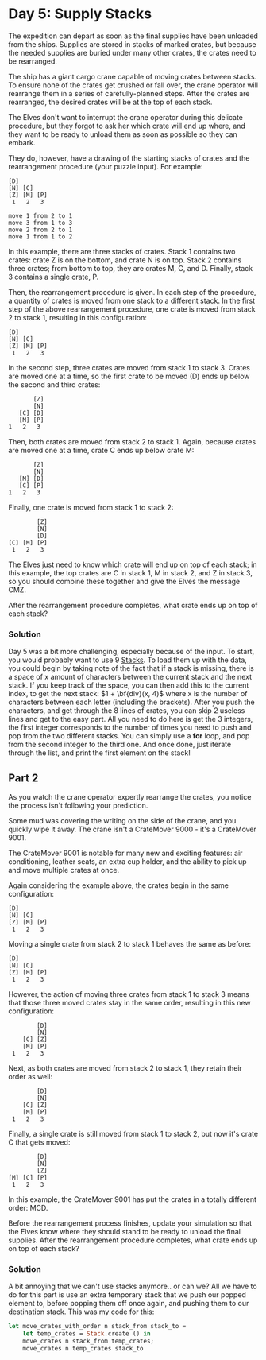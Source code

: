 # Day 5: Supply Stacks

The expedition can depart as soon as the final supplies have been unloaded from the ships. Supplies are stored in stacks of marked crates, but because the needed supplies are buried under many other crates, the crates need to be rearranged.

The ship has a giant cargo crane capable of moving crates between stacks. To ensure none of the crates get crushed or fall over, the crane operator will rearrange them in a series of carefully-planned steps. After the crates are rearranged, the desired crates will be at the top of each stack.

The Elves don't want to interrupt the crane operator during this delicate procedure, but they forgot to ask her which crate will end up where, and they want to be ready to unload them as soon as possible so they can embark.

They do, however, have a drawing of the starting stacks of crates and the rearrangement procedure (your puzzle input). For example:

```
[D]    
[N] [C]  
[Z] [M] [P]
 1   2   3

move 1 from 2 to 1
move 3 from 1 to 3
move 2 from 2 to 1
move 1 from 1 to 2
```
In this example, there are three stacks of crates. Stack 1 contains two crates: crate Z is on the bottom, and crate N is on top. Stack 2 contains three crates; from bottom to top, they are crates M, C, and D. Finally, stack 3 contains a single crate, P.

Then, the rearrangement procedure is given. In each step of the procedure, a quantity of crates is moved from one stack to a different stack. In the first step of the above rearrangement procedure, one crate is moved from stack 2 to stack 1, resulting in this configuration:
```
[D]  
[N] [C]  
[Z] [M] [P]
 1   2   3 
```
In the second step, three crates are moved from stack 1 to stack 3. Crates are moved one at a time, so the first crate to be moved (D) ends up below the second and third crates:

```
       [Z]
       [N]
   [C] [D]
   [M] [P]
1   2   3
```
Then, both crates are moved from stack 2 to stack 1. Again, because crates are moved one at a time, crate C ends up below crate M:

```
       [Z]
       [N]
   [M] [D]
   [C] [P]
1   2   3
```
Finally, one crate is moved from stack 1 to stack 2:

```
        [Z]
        [N]
        [D]
[C] [M] [P]
 1   2   3
```
The Elves just need to know which crate will end up on top of each stack; in this example, the top crates are C in stack 1, M in stack 2, and Z in stack 3, so you should combine these together and give the Elves the message CMZ.

After the rearrangement procedure completes, what crate ends up on top of each stack?

### Solution

Day 5 was a bit more challenging, especially because of the input. To start, you would probably want to use 9 [Stacks](https://en.wikipedia.org/wiki/Stack_(abstract_data_type)). To load them up with the data, you could begin by taking note of the fact that if a stack is missing, there is a space of x amount of characters between the current stack and the next stack. If you keep track of the space, you can then add this to the current index, to get the next stack: $1 + \bf{div}(x, 4)$ where x is the number of characters between each letter (including the brackets). After you push the characters, and get through the 8 lines of crates, you can skip 2 useless lines and get to the easy part. All you need to do here is get the 3 integers, the first integer corresponds to the number of times you need to push and pop from the two different stacks. You can simply use a **for** loop, and pop from the second integer to the third one. And once done, just iterate through the list, and print the first element on the stack!

## Part 2

As you watch the crane operator expertly rearrange the crates, you notice the process isn't following your prediction.

Some mud was covering the writing on the side of the crane, and you quickly wipe it away. The crane isn't a CrateMover 9000 - it's a CrateMover 9001.

The CrateMover 9001 is notable for many new and exciting features: air conditioning, leather seats, an extra cup holder, and the ability to pick up and move multiple crates at once.

Again considering the example above, the crates begin in the same configuration:

```
[D]    
[N] [C]  
[Z] [M] [P]
 1   2   3 
```
Moving a single crate from stack 2 to stack 1 behaves the same as before:
```
[D]  
[N] [C]  
[Z] [M] [P]
 1   2   3 
```
However, the action of moving three crates from stack 1 to stack 3 means that those three moved crates stay in the same order, resulting in this new configuration:

```
        [D]
        [N]
    [C] [Z]
    [M] [P]
 1   2   3 
```
Next, as both crates are moved from stack 2 to stack 1, they retain their order as well:

```
        [D]
        [N]
    [C] [Z]
    [M] [P]
 1   2   3 
```
Finally, a single crate is still moved from stack 1 to stack 2, but now it's crate C that gets moved:

```
        [D]
        [N]
        [Z]
[M] [C] [P]
 1   2   3 
```
In this example, the CrateMover 9001 has put the crates in a totally different order: MCD.

Before the rearrangement process finishes, update your simulation so that the Elves know where they should stand to be ready to unload the final supplies. After the rearrangement procedure completes, what crate ends up on top of each stack?

### Solution

A bit annoying that we can't use stacks anymore.. or can we? All we have to do for this part is use an extra temporary stack that we push our popped element to, before popping them off once again, and pushing them to our destination stack. This was my code for this:

```ocaml
let move_crates_with_order n stack_from stack_to =
    let temp_crates = Stack.create () in
    move_crates n stack_from temp_crates;
    move_crates n temp_crates stack_to
```
